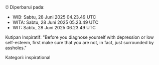 ⏰ Diperbarui pada:
- WIB: Sabtu, 28 Juni 2025 04.23.49 UTC
- WITA: Sabtu, 28 Juni 2025 05.23.49 UTC
- WIT: Sabtu, 28 Juni 2025 06.23.49 UTC

Kutipan Inspiratif:
"Before you diagnose yourself with depression or low self-esteem, first make sure that you are not, in fact, just surrounded by assholes."


Kategori: inspirational


